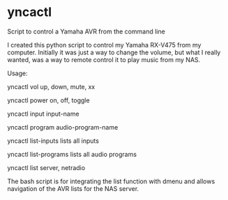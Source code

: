 # yncactl
Script to control a Yamaha AVR from the command line

I created this python script to control my Yamaha RX-V475 from my computer.
Initially it was just a way to change the volume, but what I really wanted, was a way to remote control it to play music from my NAS.

Usage:

yncactl vol           up, down, mute, xx

yncactl power         on, off, toggle

yncactl input         input-name

yncactl program       audio-program-name

yncactl list-inputs   lists all inputs

yncactl list-programs lists all audio programs

yncactl list          server, netradio

The bash script is for integrating the list function with dmenu and allows navigation of the AVR lists for the NAS server.
